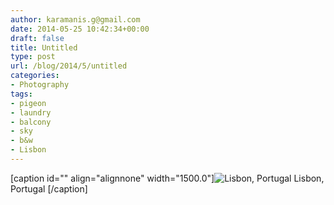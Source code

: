 ```yaml
---
author: karamanis.g@gmail.com
date: 2014-05-25 10:42:34+00:00
draft: false
title: Untitled
type: post
url: /blog/2014/5/untitled
categories:
- Photography
tags:
- pigeon
- laundry
- balcony
- sky
- b&w
- Lisbon
---
```


[caption id="" align="alignnone" width="1500.0"]![ Lisbon, Portugal ](/images/2014-05-25-20145untitled/image-asset.jpeg)
 Lisbon, Portugal [/caption]

